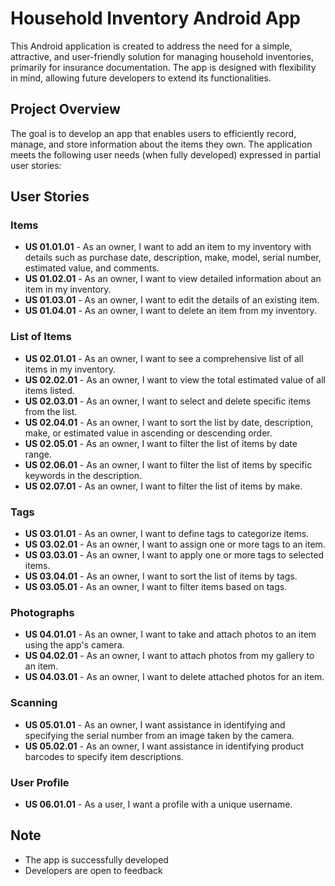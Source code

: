 # Household Inventory Android App

This Android application is created to address the need for a simple, attractive, and user-friendly solution for managing household inventories, primarily for insurance documentation. The app is designed with flexibility in mind, allowing future developers to extend its functionalities.

## Project Overview

The goal is to develop an app that enables users to efficiently record, manage, and store information about the items they own. The application meets the following user needs (when fully developed) expressed in partial user stories:

## User Stories

### Items

- **US 01.01.01** - As an owner, I want to add an item to my inventory with details such as purchase date, description, make, model, serial number, estimated value, and comments.
- **US 01.02.01** - As an owner, I want to view detailed information about an item in my inventory.
- **US 01.03.01** - As an owner, I want to edit the details of an existing item.
- **US 01.04.01** - As an owner, I want to delete an item from my inventory.

### List of Items

- **US 02.01.01** - As an owner, I want to see a comprehensive list of all items in my inventory.
- **US 02.02.01** - As an owner, I want to view the total estimated value of all items listed.
- **US 02.03.01** - As an owner, I want to select and delete specific items from the list.
- **US 02.04.01** - As an owner, I want to sort the list by date, description, make, or estimated value in ascending or descending order.
- **US 02.05.01** - As an owner, I want to filter the list of items by date range.
- **US 02.06.01** - As an owner, I want to filter the list of items by specific keywords in the description.
- **US 02.07.01** - As an owner, I want to filter the list of items by make.

### Tags

- **US 03.01.01** - As an owner, I want to define tags to categorize items.
- **US 03.02.01** - As an owner, I want to assign one or more tags to an item.
- **US 03.03.01** - As an owner, I want to apply one or more tags to selected items.
- **US 03.04.01** - As an owner, I want to sort the list of items by tags.
- **US 03.05.01** - As an owner, I want to filter items based on tags.

### Photographs

- **US 04.01.01** - As an owner, I want to take and attach photos to an item using the app's camera.
- **US 04.02.01** - As an owner, I want to attach photos from my gallery to an item.
- **US 04.03.01** - As an owner, I want to delete attached photos for an item.

### Scanning

- **US 05.01.01** - As an owner, I want assistance in identifying and specifying the serial number from an image taken by the camera.
- **US 05.02.01** - As an owner, I want assistance in identifying product barcodes to specify item descriptions.

### User Profile

- **US 06.01.01** - As a user, I want a profile with a unique username.

## Note
 - The app is successfully developed
 - Developers are open to feedback

